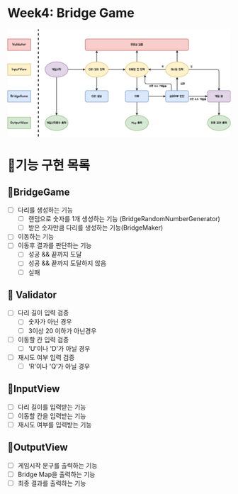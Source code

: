 # Week4: Bridge Game

![](chart.png)

# 🎯기능 구현 목록

## 🥇BridgeGame

- [ ] 다리를 생성하는 기능
  - [ ] 랜덤으로 숫자를 1개 생성하는 기능 (BridgeRandomNumberGenerator)
  - [ ] 받은 숫자만큼 다리를 생성하는 기능(BridgeMaker)
- [ ] 이동하는 기능
- [ ] 이동후 결과를 판단하는 기능
  - [ ] 성공 && 끝까지 도달
  - [ ] 성공 && 끝까지 도달하지 않음
  - [ ] 실패

## 🥇 Validator

- [ ] 다리 길이 입력 검증
  - [ ] 숫자가 아닌 경우
  - [ ] 3이상 20 이하가 아닌경우
- [ ] 이동할 칸 입력 검증
  - [ ] 'U'이나 'D'가 아닐 경우
- [ ] 재시도 여부 입력 검증
  - [ ] 'R'이나 'Q'가 아닐 경우

## 🥇InputView

- [ ] 다리 길이를 입력받는 기능
- [ ] 이동할 칸을 입력받는 기능
- [ ] 재시도 여부를 입력받는 기능

## 🥇OutputView

- [ ] 게임시작 문구를 출력하는 기능
- [ ] Bridge Map을 출력하는 기능
- [ ] 최종 결과를 출력하는 기능
